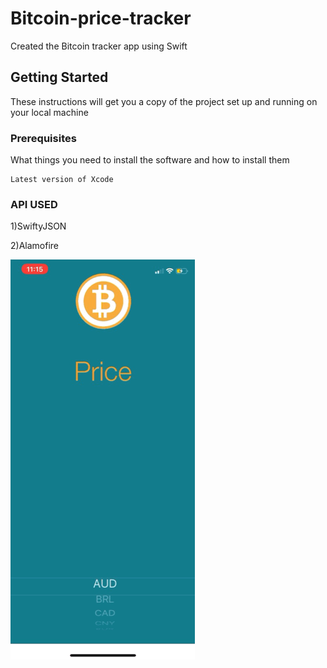 # Bitcoin-price-tracker
Created the Bitcoin tracker app using Swift
## Getting Started
These instructions will get you a copy of the project set up and running on your local machine
### Prerequisites
What things you need to install the software and how to install them
```
Latest version of Xcode
```
### API USED
1)SwiftyJSON

2)Alamofire

![](animated.GIF)



